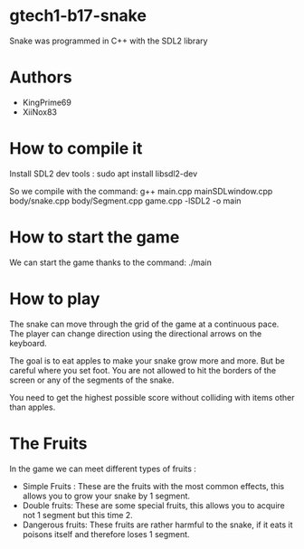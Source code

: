 # gtech1-b17-snake
Snake was programmed in C++ with the SDL2 library

# Authors
- KingPrime69
- XiiNox83

# How to compile it
Install SDL2 dev tools :
sudo apt install libsdl2-dev

So we compile with the command:
g++ main.cpp mainSDLwindow.cpp body/snake.cpp body/Segment.cpp game.cpp -lSDL2 -o main

# How to start the game
We can start the game thanks to the command:
./main

# How to play
The snake can move through the grid of the game at a continuous pace. The player can change direction using the directional arrows on the keyboard. 

The goal is to eat apples to make your snake grow more and more. But be careful where you set foot. You are not allowed to hit the borders of the screen or any of the segments of the snake.

You need to get the highest possible score without colliding with items other than apples.

# The Fruits
In the game we can meet different types of fruits :

- Simple Fruits : These are the fruits with the most common effects, this allows you to grow your snake by 1 segment.
- Double fruits: These are some special fruits, this allows you to acquire not 1 segment but this time 2.
- Dangerous fruits: These fruits are rather harmful to the snake, if it eats it poisons itself and therefore loses 1 segment.
